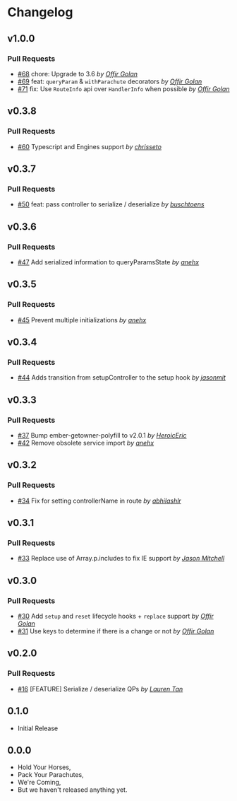 # Changelog

## v1.0.0

### Pull Requests

- [#68](https://github.com/offirgolan/ember-parachute/pull/68) chore: Upgrade to 3.6 _by [Offir Golan](https://github.com/offirgolan)_
- [#69](https://github.com/offirgolan/ember-parachute/pull/69) feat: `queryParam` & `withParachute` decorators _by [Offir Golan](https://github.com/offirgolan)_
- [#71](https://github.com/offirgolan/ember-parachute/pull/71) fix: Use `RouteInfo` api over `HandlerInfo` when possible _by [Offir Golan](https://github.com/offirgolan)_

## v0.3.8

### Pull Requests

- [#60](https://github.com/offirgolan/ember-parachute/pull/60) Typescript and Engines support _by [chrisseto](https://github.com/chrisseto)_

## v0.3.7

### Pull Requests

- [#50](https://github.com/offirgolan/ember-parachute/pull/50) feat: pass controller to serialize / deserialize _by [buschtoens](https://github.com/buschtoens)_

## v0.3.6

### Pull Requests

- [#47](https://github.com/offirgolan/ember-parachute/pull/47) Add serialized information to queryParamsState _by [anehx](https://github.com/anehx)_

## v0.3.5

### Pull Requests

- [#45](https://github.com/offirgolan/ember-parachute/pull/45) Prevent multiple initializations _by [anehx](https://github.com/anehx)_

## v0.3.4

### Pull Requests

- [#44](https://github.com/offirgolan/ember-parachute/pull/44) Adds transition from setupController to the setup hook _by [jasonmit](https://github.com/jasonmit)_

## v0.3.3

### Pull Requests

- [#37](https://github.com/offirgolan/ember-parachute/pull/37) Bump ember-getowner-polyfill to v2.0.1 _by [HeroicEric](https://github.com/HeroicEric)_
- [#42](https://github.com/offirgolan/ember-parachute/pull/42) Remove obsolete service import _by [anehx](https://github.com/anehx)_

## v0.3.2

### Pull Requests

- [#34](https://github.com/offirgolan/ember-parachute/pull/34) Fix for setting controllerName in route _by [abhilashlr](https://github.com/abhilashlr)_

## v0.3.1

### Pull Requests

- [#33](https://github.com/offirgolan/ember-parachute/pull/33) Replace use of Array.p.includes to fix IE support _by [Jason Mitchell](https://github.com/jasonmit)_

## v0.3.0

### Pull Requests

- [#30](https://github.com/offirgolan/ember-parachute/pull/30) Add `setup` and `reset` lifecycle hooks + `replace` support _by [Offir Golan](https://github.com/offirgolan)_
- [#31](https://github.com/offirgolan/ember-parachute/pull/31) Use keys to determine if there is a change or not _by [Offir Golan](https://github.com/offirgolan)_

## v0.2.0

### Pull Requests

- [#16](https://github.com/offirgolan/ember-parachute/pull/16) [FEATURE] Serialize / deserialize QPs _by [Lauren Tan](https://github.com/poteto)_

## 0.1.0

- Initial Release

## 0.0.0

- Hold Your Horses,
- Pack Your Parachutes,
- We're Coming,
- But we haven't released anything yet.
